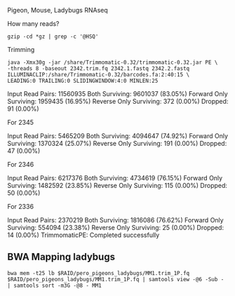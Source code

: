 Pigeon, Mouse, Ladybugs RNAseq

How many reads?

	gzip -cd *gz | grep -c '@HSQ'
	
Trimming


	java -Xmx30g -jar /share/Trimmomatic-0.32/trimmomatic-0.32.jar PE \
	-threads 8 -baseout 2342.trim.fq 2342.1.fastq 2342.2.fastq ILLUMINACLIP:/share/Trimmomatic-0.32/barcodes.fa:2:40:15 \
	LEADING:0 TRAILING:0 SLIDINGWINDOW:4:0 MINLEN:25
	
Input Read Pairs: 11560935 Both Surviving: 9601037 (83.05%) Forward Only Surviving: 1959435 (16.95%) Reverse Only Surviving: 372 (0.00%) Dropped: 91 (0.00%)

For 2345

Input Read Pairs: 5465209 Both Surviving: 4094647 (74.92%) Forward Only Surviving: 1370324 (25.07%) Reverse Only Surviving: 191 (0.00%) Dropped: 47 (0.00%)

For 2346

Input Read Pairs: 6217376 Both Surviving: 4734619 (76.15%) Forward Only Surviving: 1482592 (23.85%) Reverse Only Surviving: 115 (0.00%) Dropped: 50 (0.00%)

For 2336

Input Read Pairs: 2370219 Both Surviving: 1816086 (76.62%) Forward Only Surviving: 554094 (23.38%) Reverse Only Surviving: 25 (0.00%) Dropped: 14 (0.00%)
TrimmomaticPE: Completed successfully

BWA Mapping ladybugs
-

	bwa mem -t25 lb $RAID/pero_pigeons_ladybugs/MM1.trim_1P.fq $RAID/pero_pigeons_ladybugs/MM1.trim_1P.fq | samtools view -@6 -Sub - | samtools sort -m3G -@8 - MM1

